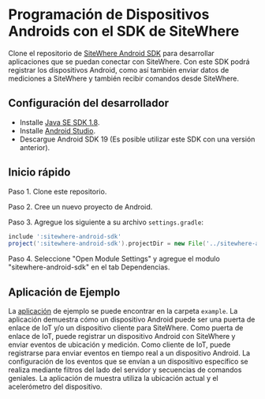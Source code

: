 # Programación de Dispositivos Androids con el SDK de SiteWhere

<Seo/>

Clone el repositorio de [SiteWhere Android SDK](https://github.com/sitewhere/sitewhere-android-sdk.git)
para desarrollar aplicaciones que se puedan conectar con SiteWhere. Con este SDK podrá registrar los dispositivos
Android, como así también enviar datos de mediciones a SiteWhere y también recibir comandos desde SiteWhere.

## Configuración del desarrollador

- Installe [Java SE SDK 1.8](https://www.oracle.com/technetwork/java/javase/downloads/jdk8-downloads-2133151.html).
- Installe [Android Studio](http://developer.android.com/sdk/index.html).
- Descargue Android SDK 19 (Es posible utilizar este SDK con una versión anterior).

## Inicio rápido

Paso 1. Clone este repositorio.

Paso 2. Cree un nuevo proyecto de Android.

Paso 3. Agregue los siguiente a su archivo `settings.gradle`:

```groovy
include ':sitewhere-android-sdk'
project(':sitewhere-android-sdk').projectDir = new File('../sitewhere-android-sdk') // <- ruta a la carpeta 'sitewhere-android-sdk' dentro del repositorio clonado en el Paso 1
```

Paso 4. Seleccione "Open Module Settings" y agregue el modulo "sitewhere-android-sdk" en el tab Dependencias.

## Aplicación de Ejemplo

La [aplicación](https://github.com/sitewhere/sitewhere-android-sdk/tree/master/example) de ejemplo se puede
encontrar en la carpeta `example`. La aplicación demuestra cómo un dispositivo Android puede ser una puerta
de enlace de IoT y/o un dispositivo cliente para SiteWhere. Como puerta de enlace de IoT, puede registrar un
dispositivo Android con SiteWhere y enviar eventos de ubicación y medición. Como cliente de IoT, puede
registrarse para enviar eventos en tiempo real a un dispositivo Android. La configuración de los eventos
que se envían a un dispositivo específico se realiza mediante filtros del lado del servidor y secuencias
de comandos geniales. La aplicación de muestra utiliza la ubicación actual y el acelerómetro del dispositivo.
